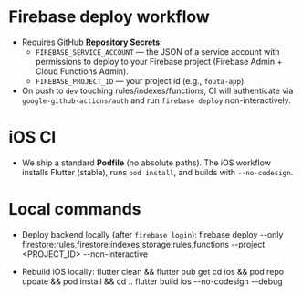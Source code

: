 # Firebase deploy workflow
- Requires GitHub **Repository Secrets**:
  - `FIREBASE_SERVICE_ACCOUNT` — the JSON of a service account with permissions to deploy to your Firebase project (Firebase Admin + Cloud Functions Admin).
  - `FIREBASE_PROJECT_ID` — your project id (e.g., `fouta-app`).
- On push to `dev` touching rules/indexes/functions, CI will authenticate via `google-github-actions/auth` and run `firebase deploy` non-interactively.

# iOS CI
- We ship a standard **Podfile** (no absolute paths). The iOS workflow installs Flutter (stable), runs `pod install`, and builds with `--no-codesign`.

# Local commands
- Deploy backend locally (after `firebase login`):
firebase deploy --only firestore:rules,firestore:indexes,storage:rules,functions --project <PROJECT_ID> --non-interactive

- Rebuild iOS locally:
flutter clean && flutter pub get
cd ios && pod repo update && pod install && cd ..
flutter build ios --no-codesign --debug

